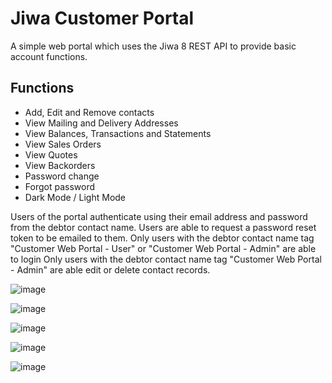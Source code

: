 # Jiwa Customer Portal

A simple web portal which uses the Jiwa 8 REST API to provide basic account functions.

## Functions

* Add, Edit and Remove contacts
* View Mailing and Delivery Addresses
* View Balances, Transactions and Statements
* View Sales Orders
* View Quotes
* View Backorders
* Password change
* Forgot password
* Dark Mode / Light Mode

Users of the portal authenticate using their email address and password from the debtor contact name.
Users are able to request a password reset token to be emailed to them.
Only users with the debtor contact name tag "Customer Web Portal - User" or "Customer Web Portal - Admin" are able to login
Only users with the debtor contact name tag "Customer Web Portal - Admin" are able edit or delete contact records.

![image](https://github.com/user-attachments/assets/e62b6f58-7d71-47a9-bf91-b7063be35b67)

![image](https://github.com/user-attachments/assets/28e9247f-5c1c-4215-a733-e41ee6bcd515)

![image](https://github.com/user-attachments/assets/dfb3cde6-8fc4-43f7-9095-fcc862bdac11)

![image](https://github.com/user-attachments/assets/5656bc11-6689-44fe-9303-c1c9d3c5bc43)

![image](https://github.com/user-attachments/assets/f1260545-b43f-4869-a68a-8c07eaae7340)
